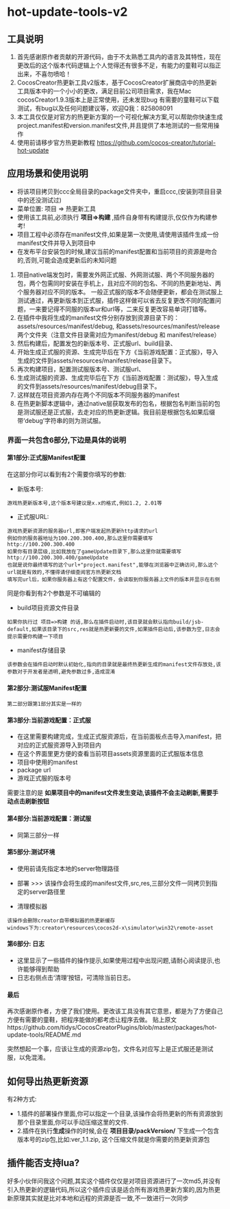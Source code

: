 # hot-update-tools-v2

## 工具说明
1. 首先感谢原作者贡献的开源代码，由于不太熟悉工具内的语言及其特性，现在更改后的这个版本代码逻辑上个人觉得还有很多不足，有能力的童鞋可以指正出来，不喜勿喷哈！
2. CocosCreator热更新工具v2版本，基于CocosCreator扩展商店中的热更新工具版本中的一个小小的更改，满足目前公司项目需求，我在Mac cocosCreator1.9.3版本上是正常使用，还未发现bug
    有需要的童鞋可以下载测试，有bug以及任何问题建议等，欢迎Q我：825808091
3. 本工具仅仅是对官方的热更新方案的一个可视化解决方案,可以帮助你快速生成project.manifest和version.manifest文件,并且提供了本地测试的一些常用操作
4. 使用前请移步官方热更新教程 https://github.com/cocos-creator/tutorial-hot-update


## 应用场景和使用说明
- 将该项目拷贝到ccc全局目录的package文件夹中，重启ccc,(安装到项目目录中的还没测试过)
- 菜单位置: 项目 => 热更新工具
- 使用该工具前,必须执行 **项目=>构建** ,插件自身带有构建提示,仅仅作为构建参考!
- 项目工程中必须存在manifest文件,如果是第一次使用,请使用该插件生成一份manifest文件并导入到项目中
- 在发布平台安装包的时候,建议当前的manifest配置和当前项目的资源是吻合的,否则,可能会造成更新后的未知问题

1. 项目native端发包时，需要发外网正式服、外网测试服、两个不同服务器的包，两个包需同时安装在手机上，且对应不同的包名、不同的热更新地址、两个服务器对应不同的版本。
    一般正式服的版本不会随便更新，都会在测试服上测试通过，再更新版本到正式服，插件这样做可以省去反复更改不同的配置问题，一来要记得不同服的版本ur和url等，二来反复更改容易单词打错等。
2. 在插件中我将生成的manifest文件分别存放到资源目录下的：assets/resources/manifest/debug, 和assets/resources/manifest/release 两个文件夹（注意文件目录需对应为manifest/debug 和 manifest/release）
3. 然后构建后，配置发包的新版本号、正式服url、build目录、
4. 开始生成正式服的资源、生成完毕后在下方《当前游戏配置：正式服》，导入生成的文件到assets/resources/manifest/release目录下。
5. 再次构建项目，配置测试服版本号、测试服url、
6. 生成测试服的资源、生成完毕后在下方《当前游戏配置：测试服》，导入生成的文件到assets/resources/manifest/debug目录下。
7. 这样就在项目资源内存在两个不同版本不同服务器的manifest
8. 在热更新脚本逻辑中，通过native层获取发布的包名，根据包名判断当前的包是测试服还是正式服，去走对应的热更新逻辑。我目前是根据包名如果后缀带‘debug’字符串的则为测试服。

 
### 界面一共包含6部分,下边是具体的说明
#### 第1部分:正式服Manifest配置
在这部分你可以看到有2个需要你填写的参数:
- 新版本号:
```
游戏热更新版本号,这个版本号建议是x.x的格式,例如1.2, 2.01等
```

- 正式服URL:
```
游戏热更新资源的服务器url,即客户端发起热更新http请求的url
例如你的服务器地址为100.200.300.400,那么这里你需要填写 http://100.200.300.400
如果你有目录层级,比如我放在了gameUpdate目录下,那么这里你就需要填写 http://100.200.300.400/gameUpdate
也就是说你最终填写的这个url+"project.manifest",能够在浏览器中正确访问,那么这个url就是有效的,不懂得请仔细查阅官方热更新文档
填写完url后，如果你服务器上有这个配置文件，会读取到你服务器上文件的版本并显示在右侧
```

同是你看到有2个参数是不可编辑的
- build项目资源文件目录
```
如果你执行过 项目=>构建 的话,那么在插件启动时,该目录就会默认指向build/jsb-default,如果该目录下的src,res就是热更新要的文件,如果插件启动后,该参数为空,日志会提示需要你构建一下项目
```
- manifest存储目录
```
该参数会在插件启动时默认初始化,指向的目录就是最终热更新生成的manifest文件存放处,该参数对于开发者是透明,避免参数过多,造成混淆
```

#### 第2部分:测试服Manifest配置
```
第二部分跟第1部分其实是一样的
```

#### 第3部分:当前游戏配置：正式服
- 在这里需要构建完成，生成正式服资源后，在当前面板点击导入manifest，把对应的正式服资源导入到项目内
- 在这个界面里更方便的查看当前项目assets资源里面的正式服版本信息
- 项目中使用的manifest
- package url
- 游戏正式服的版本号

需要注意的是
**如果项目中的manifest文件发生变动,该插件不会主动刷新,需要手动点击刷新按钮**

#### 第4部分:当前游戏配置：测试服
- 同第三部分一样

#### 第5部分:测试环境
- 使用前请先指定本地的server物理路径
- 部署 >>> 该操作会将生成的manifest文件,src,res,三部分文件一同拷贝到指定的server路径里

- 清理模拟器
```
该操作会删除creator自带模拟器的热更新缓存
windows下为:creator\resources\cocos2d-x\simulator\win32\remote-asset
```

#### 第6部分: 日志
- 这里显示了一些插件的操作提示,如果使用过程中出现问题,请耐心阅读提示,也许能够得到帮助
- 日志右侧点击‘清理’按钮，可清除当前日志。

#### 最后
再次感谢原作者，方便了我们使用。更改该工具没有其它意思，都是为了方便自己方便有需要的童鞋，把程序能做的都考虑让程序去做。
贴上原文https://github.com/tidys/CocosCreatorPlugins/blob/master/packages/hot-update-tools/README.md

突然想起一个事，应该让生成的资源zip包，文件名对应写上是正式服还是测试服，以免混淆。


## 如何导出热更新资源
有2种方式:
- 1.插件的部署操作里面,你可以指定一个目录,该操作会将热更新的所有资源放到那个目录里面,你可以手动压缩这里的文件.
- 2.插件在执行**生成**操作的时候,会在 **项目目录/packVersion/** 下生成一个包含版本号的zip包,比如:ver_1.1.zip, 这个压缩文件就是你需要的热更新资源包

## 插件能否支持lua?
好多小伙伴问我这个问题,其实这个插件仅仅是对项目资源进行了一次md5,并没有引入热更新的逻辑代码,所以这个插件应该是适合所有游戏热更新方案的,因为热更新原理其实就是比对本地和远程的资源是否一致,不一致进行一次同步

<!--## QQ打赏:-->
<!--![enter image description here](http://7xq9nm.com1.z0.glb.clouddn.com/qqPay.png)-->
